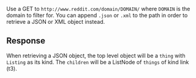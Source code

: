 Use a GET to `http://www.reddit.com/domain/DOMAIN/` where `DOMAIN` is the domain to filter for.  You can append `.json` or `.xml` to the path in order to retrieve a JSON or XML object instead.

## Response

When retrieving a JSON object, the top level object will be a `thing` with `Listing` as its kind.  The `children` will be a ListNode of `things` of kind link (t3).